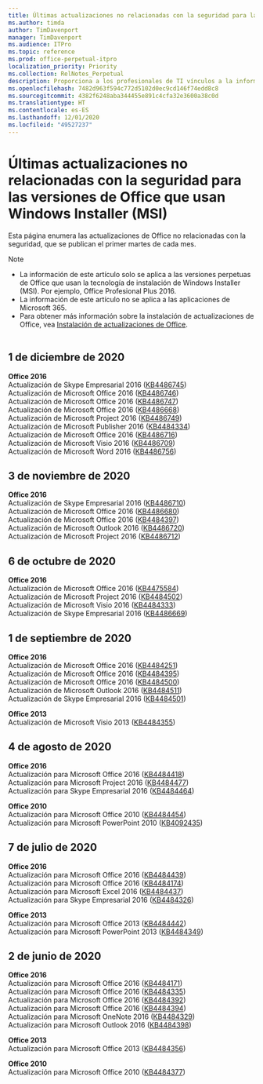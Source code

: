 ```yaml
---
title: Últimas actualizaciones no relacionadas con la seguridad para las versiones de Office que usan Windows Installer (MSI)
ms.author: timda
author: TimDavenport
manager: TimDavenport
ms.audience: ITPro
ms.topic: reference
ms.prod: office-perpetual-itpro
localization_priority: Priority
ms.collection: RelNotes_Perpetual
description: Proporciona a los profesionales de TI vínculos a la información de las últimas actualizaciones no relacionadas con la seguridad de las versiones perpetuas de Office 2016, Office 2013 y Office 2010.
ms.openlocfilehash: 7482d963f594c772d5102d0ec9cd146f74edd8c8
ms.sourcegitcommit: 4382f6248aba344455e891c4cfa32e3600a38c0d
ms.translationtype: HT
ms.contentlocale: es-ES
ms.lasthandoff: 12/01/2020
ms.locfileid: "49527237"
---
```

# <a name="latest-non-security-updates-for-versions-of-office-that-use-windows-installer-msi"></a>Últimas actualizaciones no relacionadas con la seguridad para las versiones de Office que usan Windows Installer (MSI)

Esta página enumera las actualizaciones de Office no relacionadas con la seguridad, que se publican el primer martes de cada mes.

> [!NOTE]
> - La información de este artículo solo se aplica a las versiones perpetuas de Office que usan la tecnología de instalación de Windows Installer (MSI). Por ejemplo, Office Profesional Plus 2016.
> - La información de este artículo no se aplica a las aplicaciones de Microsoft 365.
> - Para obtener más información sobre la instalación de actualizaciones de Office, vea [Instalación de actualizaciones de Office](https://support.office.com/article/2ab296f3-7f03-43a2-8e50-46de917611c5).
<br/><br/>


## <a name="december-1-2020"></a>1 de diciembre de 2020
**Office 2016**<br/>
Actualización de Skype Empresarial 2016 ([KB4486745](https://support.microsoft.com/help/4486745)) <br/>
Actualización de Microsoft Office 2016 ([KB4486746](https://support.microsoft.com/help/4486746)) <br/> Actualización de Microsoft Office 2016 ([KB4486747](https://support.microsoft.com/help/4486747)) <br/> Actualización de Microsoft Office 2016 ([KB4486668](https://support.microsoft.com/help/4486668)) <br/>
Actualización de Microsoft Project 2016 ([KB4486749](https://support.microsoft.com/help/4486749)) <br/> Actualización de Microsoft Publisher 2016 ([KB4484334](https://support.microsoft.com/help/4484334)) <br/> Actualización de Microsoft Office 2016 ([KB4486716](https://support.microsoft.com/help/4486716)) <br/> Actualización de Microsoft Visio 2016 ([KB4486709](https://support.microsoft.com/help/4486709)) <br/>
Actualización de Microsoft Word 2016 ([KB4486756](https://support.microsoft.com/help/4486756)) <br/> 


## <a name="november-3-2020"></a>3 de noviembre de 2020
**Office 2016**<br/>
Actualización de Skype Empresarial 2016 ([KB4486710](https://support.microsoft.com/help/4486710)) <br/>
Actualización de Microsoft Office 2016 ([KB4486680](https://support.microsoft.com/help/4486680)) <br/>
Actualización de Microsoft Office 2016 ([KB4484397](https://support.microsoft.com/help/4484397)) <br/>
Actualización de Microsoft Outlook 2016 ([KB4486720](https://support.microsoft.com/help/4486720)) <br/>
Actualización de Microsoft Project 2016 ([KB4486712](https://support.microsoft.com/help/4486712)) <br/>


## <a name="october-6-2020"></a>6 de octubre de 2020
**Office 2016**<br/>
Actualización de Microsoft Office 2016 ([KB4475584](https://support.microsoft.com/help/4475584))<br/>
Actualización de Microsoft Project 2016 ([KB4484502](https://support.microsoft.com/help/4484502))<br/>
Actualización de Microsoft Visio 2016 ([KB4484333](https://support.microsoft.com/help/4484333))<br/>
Actualización de Skype Empresarial 2016 ([KB4486669](https://support.microsoft.com/help/4486669))<br/> 

## <a name="september-1-2020"></a>1 de septiembre de 2020
**Office 2016**<br/>
Actualización de Microsoft Office 2016 ([KB4484251](https://support.microsoft.com/help/4484251))<br/>
Actualización de Microsoft Office 2016 ([KB4484395](https://support.microsoft.com/help/4484395))<br/> Actualización de Microsoft Office 2016 ([KB4484500](https://support.microsoft.com/help/4484500)) <br/>
Actualización de Microsoft Outlook 2016 ([KB4484511](https://support.microsoft.com/help/4484511)) <br/>
Actualización de Skype Empresarial 2016 ([KB4484501](https://support.microsoft.com/help/4484501)) <br/>

**Office 2013**<br/>
Actualización de Microsoft Visio 2013 ([KB4484355](https://support.microsoft.com/help/4484355))<br/>

## <a name="august-4-2020"></a>4 de agosto de 2020

**Office 2016**<br/>
Actualización para Microsoft Office 2016 ([KB4484418](https://support.microsoft.com/help/4484418))<br/> Actualización para Microsoft Project 2016 ([KB4484477](https://support.microsoft.com/help/4484477))<br/>
Actualización para Skype Empresarial 2016 ([KB4484464](https://support.microsoft.com/help/4484464))<br/> 

**Office 2010**<br/>
Actualización para Microsoft Office 2010 ([KB4484454](https://support.microsoft.com/help/4484454))<br/> Actualización para Microsoft PowerPoint 2010 ([KB4092435](https://support.microsoft.com/help/4092435))<br/> 

## <a name="july-7-2020"></a>7 de julio de 2020

**Office 2016**<br/>
Actualización para Microsoft Office 2016 ([KB4484439](https://support.microsoft.com/help/4484439))<br/> Actualización para Microsoft Office 2016 ([KB4484174](https://support.microsoft.com/help/4484174))<br/> Actualización para Microsoft Excel 2016 ([KB4484437](https://support.microsoft.com/help/4484437))<br/>
Actualización para Skype Empresarial 2016 ([KB4484326](https://support.microsoft.com/help/4484326))<br/> 

**Office 2013**<br/>
Actualización para Microsoft Office 2013 ([KB4484442](https://support.microsoft.com/help/4484442))<br/> Actualización para Microsoft PowerPoint 2013 ([KB4484349](https://support.microsoft.com/help/4484349))<br/> 


## <a name="june-2-2020"></a>2 de junio de 2020

**Office 2016**<br/>
Actualización para Microsoft Office 2016 ([KB4484171](https://support.microsoft.com/help/4484171))<br/> Actualización para Microsoft Office 2016 ([KB4484335](https://support.microsoft.com/help/4484335))<br/> Actualización para Microsoft Office 2016 ([KB4484392](https://support.microsoft.com/help/4484392))<br/> Actualización para Microsoft Office 2016 ([KB4484394](https://support.microsoft.com/help/4484394))<br/> Actualización para Microsoft OneNote 2016 ([KB4484329](https://support.microsoft.com/help/4484329))<br/>
Actualización para Microsoft Outlook 2016 ([KB4484398](https://support.microsoft.com/help/4484398))<br/> 

**Office 2013**<br/>
Actualización para Microsoft Office 2013 ([KB4484356](https://support.microsoft.com/help/4484356))<br/> 

**Office 2010**<br/>
Actualización para Microsoft Office 2010 ([KB4484377](https://support.microsoft.com/help/4484377))<br/> 

 
